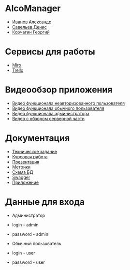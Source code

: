 # AlcoManager
* [Иванов Александр](https://github.com/ThePerceval)
* [Савельев Денис](https://github.com/Dasdassand)
* [Корчагин Георгий](https://github.com/GeorgiyKkk)

# Сервисы для работы
* [Miro](https://miro.com/app/board/uXjVPPzYRnE=/?share_link_id=6084268424) 
* [Trello](https://trello.com/b/EEooHNxa/alcomanager)

# Видеообзор приложения

* [Видео функционала неавторизованного пользователя](https://youtu.be/w3Tr8JNcN7E)  
* [Видео функционала обычного пользователя](https://youtu.be/7VBgzXAfIW8)
* [Видео функционала администратора](https://youtu.be/b9XfnO4ESTk)
* [Видео с обзором серверной части](https://youtu.be/1Lf4WaITovg)

# Документация
* [Техническое задание](https://github.com/ThePerceval/CourseProject/blob/master/Documentation/ТЗ.pdf)
* [Курсовая работа](https://github.com/ThePerceval/CourseProject/blob/master/Documentation/Курсовой%20проект.pdf)
* [Презентация](https://github.com/ThePerceval/CourseProject/blob/master/Documentation/Presentation.pdf)
* [Метрики](https://metrika.yandex.ru/dashboard?group=day&period=month&id=91248958)
* [Схема БД](https://github.com/ThePerceval/CourseProject/blob/master/Documentation/DB.png)
* [Swagger](http://62.33.185.12:8080/swagger-ui/index.html)
* [Приложение](http://62.33.185.12:8080)

# Данные для входа

* Администратор
* login - admin
* password - admin

* Обычный пользователь
* login - user
* password - user
